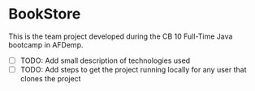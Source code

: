 # BookStore

This is the team project developed during the CB 10 Full-Time Java bootcamp in AFDemp.  

- [ ] TODO: Add small description of technologies used  
- [ ] TODO: Add steps to get the project running locally for any user that clones the project  
